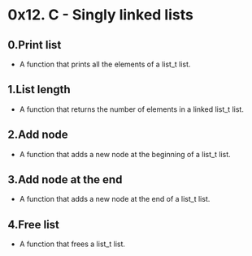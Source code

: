 # 0x12. C - Singly linked lists

## 0.Print list
- A function that prints all the elements of a list_t list.

## 1.List length
- A function that returns the number of elements in a linked list_t list.

## 2.Add node
- A function that adds a new node at the beginning of a list_t list.

## 3.Add node at the end
- A function that adds a new node at the end of a list_t list.

## 4.Free list
- A function that frees a list_t list.
